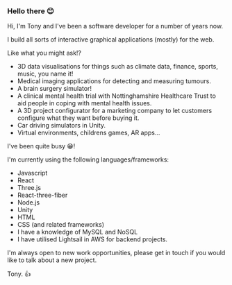 ### Hello there 😊

Hi, I'm Tony and I've been a software developer for a number of years now.

I build all sorts of interactive graphical applications (mostly) for the web.

Like what you might ask!?

- 3D data visualisations for things such as climate data, finance, sports, music, you name it!
- Medical imaging applications for detecting and measuring tumours.
- A brain surgery simulator!
- A clinical mental health trial with Nottinghamshire Healthcare Trust to aid people in coping with mental health issues.
- A 3D project configurator for a marketing company to let customers configure what they want before buying it.
- Car driving simulators in Unity.
- Virtual environments, childrens games, AR apps...

I've been quite busy 😁!

I'm currently using the following languages/frameworks:

- Javascript
- React
- Three.js
- React-three-fiber
- Node.js
- Unity
- HTML
- CSS (and related frameworks)
- I have a knowledge of MySQL and NoSQL
- I have utilised Lightsail in AWS for backend projects.

I'm always open to new work opportunities, please get in touch if you would like to talk about a new project.

Tony. 👍
